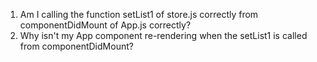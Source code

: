 1. Am I calling the function setList1 of store.js correctly from componentDidMount of App.js correctly?  
2. Why isn't my App component re-rendering when the setList1 is called from componentDidMount?
